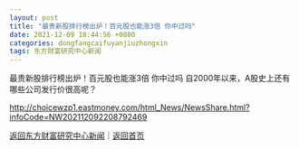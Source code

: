 ```yaml
---
layout: post
title: "最贵新股排行榜出炉！百元股也能涨3倍 你中过吗"
date: 2021-12-09 18:44:56 +0800
categories: dongfangcaifuyanjiuzhongxin
tags: 东方财富研究中心新闻
---
```

最贵新股排行榜出炉！百元股也能涨3倍 你中过吗
自2000年以来，A股史上还有哪些公司发行价很高呢？

<http://choicewzp1.eastmoney.com/html_News/NewsShare.html?infoCode=NW202112092208792469>

[返回东方财富研究中心新闻](//finews.withounder.com/dongfangcaifuyanjiuzhongxin/)｜[返回首页](//finews.withounder.com/)